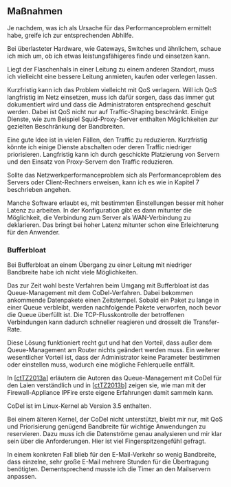 
## Maßnahmen

Je nachdem, was ich als Ursache für das Performanceproblem ermittelt habe,
greife ich zur entsprechenden Abhilfe.

Bei überlasteter Hardware, wie Gateways, Switches und ähnlichem, schaue
ich mich um, ob ich etwas leistungsfähigeres finde und einsetzen kann.

Liegt der Flaschenhals in einer Leitung zu einem anderen Standort, muss ich
vielleicht eine bessere Leitung anmieten, kaufen oder verlegen lassen.

Kurzfristig kann ich das Problem vielleicht mit QoS verlagern.
Will ich QoS langfristig im Netz einsetzen, muss ich dafür sorgen, dass das
immer gut dokumentiert wird und dass die Administratoren entsprechend
geschult werden.
Dabei ist QoS nicht nur auf Traffic-Shaping beschränkt.
Einige Dienste, wie zum Beispiel Squid-Proxy-Server enthalten Möglichkeiten
zur gezielten Beschränkung der Bandbreiten.

Eine gute Idee ist in vielen Fällen, den Traffic zu reduzieren.
Kurzfristig könnte ich einige Dienste abschalten oder deren Traffic niedriger
priorisieren.
Langfristig kann ich durch geschickte Platzierung von Servern und den Einsatz
von Proxy-Servern den Traffic reduzieren.

Sollte das Netzwerkperformanceproblem sich als Performanceproblem des Servers
oder Client-Rechners erweisen, kann ich es wie in Kapitel 7 beschrieben
angehen.

Manche Software erlaubt es, mit bestimmten Einstellungen besser mit hoher
Latenz zu arbeiten.
In der Konfiguration gibt es dann mitunter die Möglichkeit, die Verbindung zum
Server als WAN-Verbindung zu deklarieren.
Das bringt bei hoher Latenz mitunter schon eine Erleichterung für den
Anwender.

### Bufferbloat

Bei Bufferbloat an einem Übergang zu einer Leitung mit niedriger Bandbreite
habe ich nicht viele Möglichkeiten.

Das zur Zeit wohl beste Verfahren beim Umgang mit Bufferbloat ist das
Queue-Management mit dem CoDel-Verfahren.
Dabei bekommen ankommende Datenpakete einen Zeitstempel.
Sobald ein Paket zu lange in einer Queue verbleibt, werden nachfolgende Pakete
verworfen, noch bevor die Queue überfüllt ist.
Die TCP-Flusskontrolle der betroffenen Verbindungen kann dadurch schneller
reagieren und drosselt die Transfer-Rate.

Diese Lösung funktioniert recht gut und hat den Vorteil, dass außer dem
Queue-Management am Router nichts geändert werden muss.
Ein weiterer wesentlicher Vorteil ist, dass der Administrator keine Parameter
bestimmen oder einstellen muss, wodurch eine mögliche Fehlerquelle entfällt.

In [[ctTZ2013a](#bib-ct-tz2013a)] erläutern die Autoren das
Queue-Management mit CoDel für den Laien verständlich und in
[[ctTZ2013b](#bib-ct-tz2013b)] zeigen sie, wie man mit der Firewall-Appliance
IPFire erste eigene Erfahrungen damit sammeln kann.

CoDel ist im Linux-Kernel ab Version 3.5 enthalten.

Bei einem älteren Kernel, der CoDel nicht unterstützt, bleibt mir nur, mit QoS
und Priorisierung genügend Bandbreite für wichtige Anwendungen zu reservieren.
Dazu muss ich die Datenströme genau analysieren und mir klar sein über die
Anforderungen.
Hier ist viel Fingerspitzengefühl gefragt.

In einem konkreten Fall blieb für den E-Mail-Verkehr so wenig Bandbreite, dass
einzelne, sehr große E-Mail mehrere Stunden für die Übertragung benötigten.
Dementsprechend musste ich die Timer an den Mailservern anpassen.


